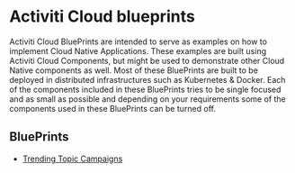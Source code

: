 # Activiti Cloud blueprints
Activiti Cloud BluePrints are intended to serve as examples on how to implement Cloud Native Applications. These examples are built using Activiti Cloud Components, but might be used to demonstrate other Cloud Native components as well.
Most of these BluePrints are built to be deployed in distributed infrastructures such as Kubernetes & Docker.
Each of the components included in these BluePrints tries to be single focused and as small as possible and depending on your requirements some of the components used in these BluePrints can be turned off.

## BluePrints
- [Trending Topic Campaigns](trending-topic-campaigns/TrendingTopicCampaigns.md)
